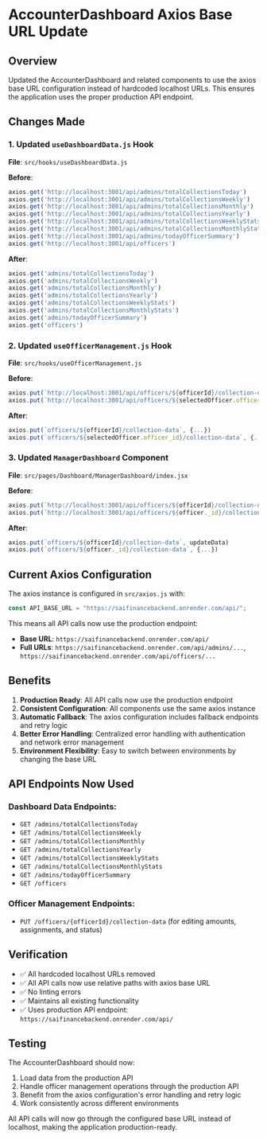 # AccounterDashboard Axios Base URL Update

## Overview
Updated the AccounterDashboard and related components to use the axios base URL configuration instead of hardcoded localhost URLs. This ensures the application uses the proper production API endpoint.

## Changes Made

### 1. Updated `useDashboardData.js` Hook
**File**: `src/hooks/useDashboardData.js`

**Before**:
```javascript
axios.get('http://localhost:3001/api/admins/totalCollectionsToday')
axios.get('http://localhost:3001/api/admins/totalCollectionsWeekly')
axios.get('http://localhost:3001/api/admins/totalCollectionsMonthly')
axios.get('http://localhost:3001/api/admins/totalCollectionsYearly')
axios.get('http://localhost:3001/api/admins/totalCollectionsWeeklyStats')
axios.get('http://localhost:3001/api/admins/totalCollectionsMonthlyStats')
axios.get('http://localhost:3001/api/admins/todayOfficerSummary')
axios.get('http://localhost:3001/api/officers')
```

**After**:
```javascript
axios.get('admins/totalCollectionsToday')
axios.get('admins/totalCollectionsWeekly')
axios.get('admins/totalCollectionsMonthly')
axios.get('admins/totalCollectionsYearly')
axios.get('admins/totalCollectionsWeeklyStats')
axios.get('admins/totalCollectionsMonthlyStats')
axios.get('admins/todayOfficerSummary')
axios.get('officers')
```

### 2. Updated `useOfficerManagement.js` Hook
**File**: `src/hooks/useOfficerManagement.js`

**Before**:
```javascript
axios.put(`http://localhost:3001/api/officers/${officerId}/collection-data`, {...})
axios.put(`http://localhost:3001/api/officers/${selectedOfficer.officer_id}/collection-data`, {...})
```

**After**:
```javascript
axios.put(`officers/${officerId}/collection-data`, {...})
axios.put(`officers/${selectedOfficer.officer_id}/collection-data`, {...})
```

### 3. Updated `ManagerDashboard` Component
**File**: `src/pages/Dashboard/ManagerDashboard/index.jsx`

**Before**:
```javascript
axios.put(`http://localhost:3001/api/officers/${officerId}/collection-data`, updateData)
axios.put(`http://localhost:3001/api/officers/${officer._id}/collection-data`, {...})
```

**After**:
```javascript
axios.put(`officers/${officerId}/collection-data`, updateData)
axios.put(`officers/${officer._id}/collection-data`, {...})
```

## Current Axios Configuration

The axios instance is configured in `src/axios.js` with:

```javascript
const API_BASE_URL = "https://saifinancebackend.onrender.com/api/";
```

This means all API calls now use the production endpoint:
- **Base URL**: `https://saifinancebackend.onrender.com/api/`
- **Full URLs**: `https://saifinancebackend.onrender.com/api/admins/...`, `https://saifinancebackend.onrender.com/api/officers/...`

## Benefits

1. **Production Ready**: All API calls now use the production endpoint
2. **Consistent Configuration**: All components use the same axios instance
3. **Automatic Fallback**: The axios configuration includes fallback endpoints and retry logic
4. **Better Error Handling**: Centralized error handling with authentication and network error management
5. **Environment Flexibility**: Easy to switch between environments by changing the base URL

## API Endpoints Now Used

### Dashboard Data Endpoints:
- `GET /admins/totalCollectionsToday`
- `GET /admins/totalCollectionsWeekly`
- `GET /admins/totalCollectionsMonthly`
- `GET /admins/totalCollectionsYearly`
- `GET /admins/totalCollectionsWeeklyStats`
- `GET /admins/totalCollectionsMonthlyStats`
- `GET /admins/todayOfficerSummary`
- `GET /officers`

### Officer Management Endpoints:
- `PUT /officers/{officerId}/collection-data` (for editing amounts, assignments, and status)

## Verification

- ✅ All hardcoded localhost URLs removed
- ✅ All API calls now use relative paths with axios base URL
- ✅ No linting errors
- ✅ Maintains all existing functionality
- ✅ Uses production API endpoint: `https://saifinancebackend.onrender.com/api/`

## Testing

The AccounterDashboard should now:
1. Load data from the production API
2. Handle officer management operations through the production API
3. Benefit from the axios configuration's error handling and retry logic
4. Work consistently across different environments

All API calls will now go through the configured base URL instead of localhost, making the application production-ready.
